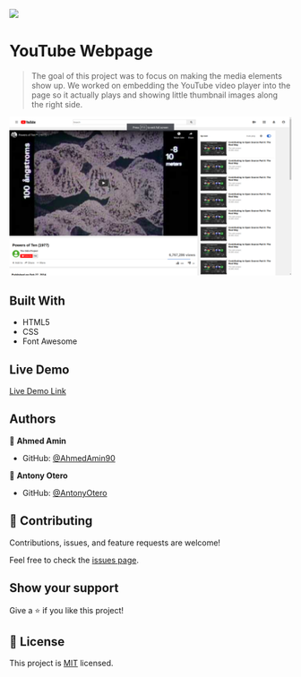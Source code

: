 ![](https://img.shields.io/badge/Microverse-blueviolet)

# YouTube Webpage

> The goal of this project was to focus on making the media elements show up. We worked on embedding the YouTube video player into the page so it actually plays and showing little thumbnail images along the right side.

![screenshot](./app_screenshot.png)

## Built With

- HTML5
- CSS
- Font Awesome

## Live Demo

[Live Demo Link](https://antonyotero.github.io/youtube-webpage/)

## Authors

👤 **Ahmed Amin**

- GitHub: [@AhmedAmin90](https://github.com/AhmedAmin90)

👤 **Antony Otero**

- GitHub: [@AntonyOtero](https://github.com/AntonyOtero)

## 🤝 Contributing

Contributions, issues, and feature requests are welcome!

Feel free to check the [issues page](https://github.com/AntonyOtero/youtube-webpage/issues).

## Show your support

Give a ⭐️ if you like this project!

## 📝 License

This project is [MIT](LICENSE) licensed.
